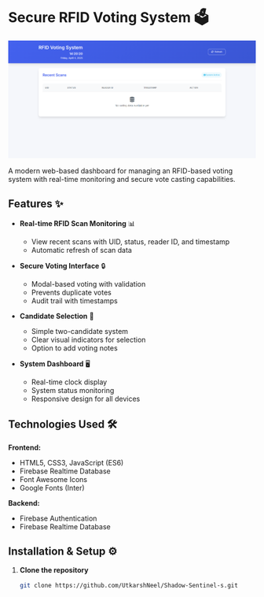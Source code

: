 # Secure RFID Voting System 🗳️

![Project Preview](Snapshot.png) <!-- Add a screenshot if available -->

A modern web-based dashboard for managing an RFID-based voting system with real-time monitoring and secure vote casting capabilities.

## Features ✨

- **Real-time RFID Scan Monitoring** 📊  
  - View recent scans with UID, status, reader ID, and timestamp
  - Automatic refresh of scan data

- **Secure Voting Interface** 🔒  
  - Modal-based voting with validation
  - Prevents duplicate votes
  - Audit trail with timestamps

- **Candidate Selection** 👥  
  - Simple two-candidate system
  - Clear visual indicators for selection
  - Option to add voting notes

- **System Dashboard** 🖥️  
  - Real-time clock display
  - System status monitoring
  - Responsive design for all devices

## Technologies Used 🛠️

**Frontend:**
- HTML5, CSS3, JavaScript (ES6)
- Firebase Realtime Database
- Font Awesome Icons
- Google Fonts (Inter)

**Backend:**
- Firebase Authentication
- Firebase Realtime Database

## Installation & Setup ⚙️

1. **Clone the repository**
   ```bash
   git clone https://github.com/UtkarshNeel/Shadow-Sentinel-s.git

  
